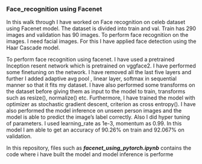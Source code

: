 ### Face_recognition using Facenet
In this walk through I have worked on Face recognition on celeb dataset using Facenet model. The dataset is divided into train and val. Train has 290 images and validation has 90 images. To perform face recognition on the images. I need  facial images. For this I have applied face detection using the Haar Cascade model.

To perform face recognition using facenet. I have used a pretrained Inception resent network which is pretrained on vggface2. I have performed some finetuning on the network. I have removed all the last five layers and further I  added adaptive avg pool , linear layer, softmax in sequential manner so that it fits my dataset. I have also performed some transforms on the dataset before giving them as input to the model to train, transforms such as resize(), normalize() etc. Furthermore, I have trained the model with optimizer as stochastic gradient descent, criterion as cross entropy(). I have also performed the model inference on unseen person images and the model is able to predict the image’s  label correctly.  Also I did hyper tuning of parameters. I used learning_rate as 1e-3, momentum as 0.99. In this model I am able to get an accuracy of 90.26% on train and 92.067% on validation.

In this repository, files such as ***facenet_using_pytorch.ipynb*** contains the code where i have built the model and model inference is performe
